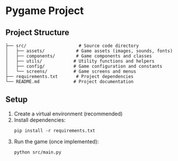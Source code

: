 # Pygame Project

## Project Structure
```
├── src/                    # Source code directory
│   ├── assets/            # Game assets (images, sounds, fonts)
│   ├── components/        # Game components and classes
│   ├── utils/            # Utility functions and helpers
│   ├── config/           # Game configuration and constants
│   └── screens/          # Game screens and menus
├── requirements.txt       # Project dependencies
└── README.md             # Project documentation
```

## Setup
1. Create a virtual environment (recommended)
2. Install dependencies:
   ```
   pip install -r requirements.txt
   ```
3. Run the game (once implemented):
   ```
   python src/main.py
   ``` 